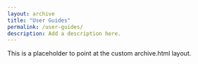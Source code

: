 ```yaml
---
layout: archive
title: "User Guides"
permalink: /user-guides/
description: Add a description here.
---
```


This is a placeholder to point at the custom archive.html layout.
